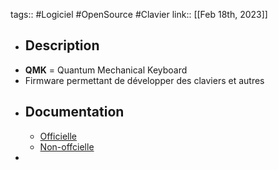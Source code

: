 tags:: #Logiciel #OpenSource #Clavier
link::
[[Feb 18th, 2023]]

- ## Description
- **QMK** = Quantum Mechanical Keyboard
- Firmware permettant de développer des claviers et autres
- ## Documentation
	- [Officielle](https://docs.qmk.fm/#/)
	- [Non-offcielle](https://qmk.github.io/qmk_mkdocs/master/en/)
-